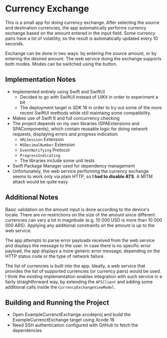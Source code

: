 # Currency Exchange

This is a small app for doing currency exchange. After selecting the source and destination currencies, the app automatically performs currency exchange based on the amount entered in the input field. Some currency pairs have a lot of volatility, so the result is automatically updated every 10 seconds.

Exchange can be done in two ways: by entering the source amount, or by entering the desired amount. The web service doing the exchange supports both modes. Modes can be switched using the button.

## Implementation Notes

 - Implemented entirely using Swift and SwiftUI
   - Decided to go with SwiftUI instead of UIKit in order to experiment a bit
   - The deployment target is SDK 16 in order to try out some of the more recent SwiftUI methods while still maintaing some compatibility.
 - Makes use of Swift 6 and full concurrency checking
 - The project depends on my own libraries (SPAExtensions and SPAComponents), which contain reusable logic for doing network requests, displaying errors and progress indication:
   - `URLSession` Extension
   - `NSDecimalNumber` Extension
   - `EventNotifying` Protocol
   - `ProgressIndicating`
   - The libraries include some unit tests
 - Swift Package Manager used for dependency management
 - Unfortunately, the web service performing the currency exchange seems to work only via plain HTTP, so **I had to disable ATS**. A MITM attack would be quite easy

## Additional Notes

Basic validation on the amount input is done according to the device's locale. There are no restrictions on the size of the amount since different currencies can vary a lot in magnitude (e.g. 10 000 USD is more than 10 000 000 ARS). Applying any additional constraints on the amount is up to the web service.

The app attempts to parse error payloads received from the web service and displays the message to the user. In case there is no specific error payload, the app displays a more generic error message, depending on the HTTP status code or the type of network failure.

The list of currencies is built into the app. Ideally, a web service that provides the list of supported currencies (or currency pairs) would be used. I think the existing implementation enables integration with such service in a fairly straightforward way, by extending the `APIClient` and adding some additional calls inside the `CurrencyExchangeViewModel`.

## Building and Running the Project

 - Open ExampleCurrenctExchange.xcodeproj and build the ExampleCurrenctExchange target using Xcode 16
 - Need SSH authentication configured with GitHub to fetch the dependencies
